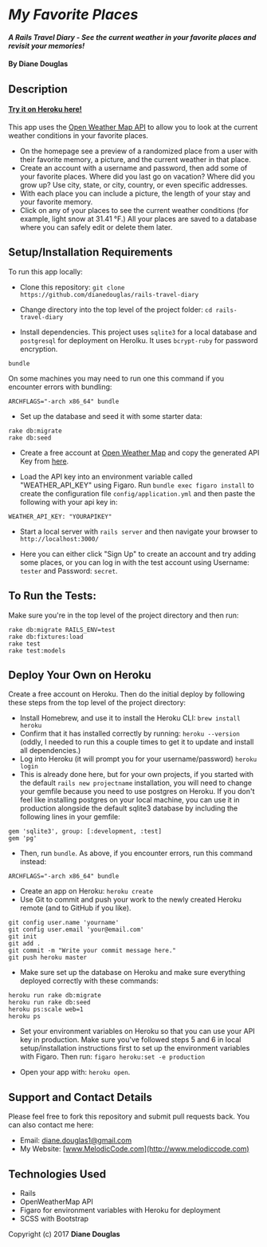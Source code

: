 # _My Favorite Places_

#### _A Rails Travel Diary - See the current weather in your favorite places and revisit your memories!_

#### By Diane Douglas

## Description

#### [Try it on Heroku here!](https://polar-thicket-38133.herokuapp.com/)

This app uses the [Open Weather Map API](http://openweathermap.org/api) to allow you to look at the current weather conditions in your favorite places. 

* On the homepage see a preview of a randomized place from a user with their favorite memory, a picture, and the current weather in that place. 
* Create an account with a username and password, then add some of your favorite places. Where did you last go on vacation? Where did you grow up? Use city, state, or city, country, or even specific addresses.
* With each place you can include a picture, the length of your stay and your favorite memory.
* Click on any of your places to see the current weather conditions (for example, light snow at 31.41 &deg;F.) All your places are saved to a database where you can safely edit or delete them later.

## Setup/Installation Requirements

To run this app locally:

* Clone this repository: `git clone https://github.com/dianedouglas/rails-travel-diary`

* Change directory into the top level of the project folder: `cd rails-travel-diary`

* Install dependencies. This project uses `sqlite3` for a local database and `postgresql` for deployment on Herolku. It uses `bcrypt-ruby` for password encryption. 

```
bundle
```

On some machines you may need to run one this command if you encounter errors with bundling:

```
ARCHFLAGS="-arch x86_64" bundle
```

* Set up the database and seed it with some starter data:

```
rake db:migrate
rake db:seed
```

* Create a free account at [Open Weather Map](openweathermap.org/api) and copy the generated API Key from [here](https://home.openweathermap.org/api_keys). 

* Load the API key into an environment variable called "WEATHER_API_KEY" using Figaro. Run `bundle exec figaro install` to create the configuration file `config/application.yml` and then paste the following with your api key in:

```
WEATHER_API_KEY: "YOURAPIKEY"
```

* Start a local server with `rails server` and then navigate your browser to `http://localhost:3000/`

* Here you can either click "Sign Up" to create an account and try adding some places, or you can log in with the test account using Username: `tester` and Password: `secret`. 

## To Run the Tests:

Make sure you're in the top level of the project directory and then run:

```
rake db:migrate RAILS_ENV=test
rake db:fixtures:load
rake test
rake test:models
```

## Deploy Your Own on Heroku

Create a free account on Heroku. Then do the initial deploy by following these steps from the top level of the project directory:

* Install Homebrew, and use it to install the Heroku CLI: `brew install heroku`
* Confirm that it has installed correctly by running: `heroku --version` (oddly, I needed to run this a couple times to get it to update and install all dependencies.)
* Log into Heroku (it will prompt you for your username/password) `heroku login`
* This is already done here, but for your own projects, if you started with the default `rails new projectname` installation, you will need to change your gemfile because you need to use postgres on Heroku. If you don't feel like installing postgres on your local machine, you can use it in production alongside the default sqlite3 database by including the following lines in your gemfile:

```
gem 'sqlite3', group: [:development, :test]
gem 'pg'
```

* Then, run `bundle`. As above, if you encounter errors, run this command instead: 

```
ARCHFLAGS="-arch x86_64" bundle
```

* Create an app on Heroku: `heroku create`
* Use Git to commit and push your work to the newly created Heroku remote (and to GitHub if you like).

```
git config user.name 'yourname'
git config user.email 'your@email.com'
git init
git add .
git commit -m "Write your commit message here."
git push heroku master
```

* Make sure set up the database on Heroku and make sure everything deployed correctly with these commands:

```
heroku run rake db:migrate
heroku run rake db:seed
heroku ps:scale web=1
heroku ps
```

* Set your environment variables on Heroku so that you can use your API key in production. Make sure you've followed steps 5 and 6 in local setup/installation instructions first to set up the environment variables with Figaro. Then run: `figaro heroku:set -e production`

* Open your app with: `heroku open`.


## Support and Contact Details

Please feel free to fork this repository and submit pull requests back. You can also contact me here:

* Email: diane.douglas1@gmail.com
* My Website: [www.MelodicCode.com](http://www.melodiccode.com)

## Technologies Used

* Rails
* OpenWeatherMap API
* Figaro for environment variables with Heroku for deployment
* SCSS with Bootstrap

Copyright (c) 2017 **Diane Douglas**
